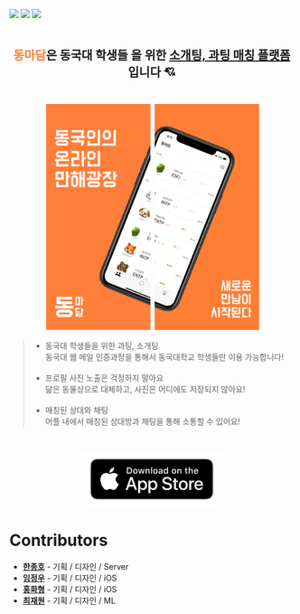 <p>
<img src="https://img.shields.io/badge/Swift-5.4-orange">
<img src="https://img.shields.io/badge/Xcode-12.5-blue">
<img src="https://img.shields.io/badge/CocoaPods-1.10.1-brown">

<br>
<br>

<h2 align="center"> <span style="color:#FE7E35">동마담</span>은 <strong>동국대 학생들</strong> 을 위한 <u>소개팅, 과팅 매칭 플랫폼</u>입니다 💘<br><br>
</h2>

<p align="center">
<img src="docs/img/main1.png" width=185 height=400 hspace=3>
<img src="docs/img/main2.png" width=185 height=400>
</p>


> - 동국대 학생들을 위한 과팅, 소개팅<br>
> 동국대 웹 메일 인증과정을 통해서 동국대학교 학생들만 이용 가능합니다!<br><br>
> - 프로필 사진 노출은 걱정하지 말아요<br>
> 닮은 동물상으로 대체하고, 사진은 어디에도 저장되지 않아요!<br><br>
> - 매칭된 상대와 채팅<br>
> 어플 내에서 매칭된 상대방과 채팅을 통해 소통할 수 있어요!<br>
</p><br>
<p align="center">
<a href="https://apps.apple.com/kr/app/%EB%8F%99%EB%A7%88%EB%8B%B4/id1570634413"><img src="docs/img/AppStore.png" width=250></a><br>
</p>

# Contributors
* __[한종호](https://github.com/hanjongho)__ - 기획 / 디자인 / Server
* __[임정우](https://github.com/imjeongwoo)__ - 기획 / 디자인 / iOS
* __[홍화형](https://github.com/gringreem)__ - 기획 / 디자인 / iOS
* __[최재원](https://github.com/chlwodnjs)__ - 기획 / 디자인 / ML